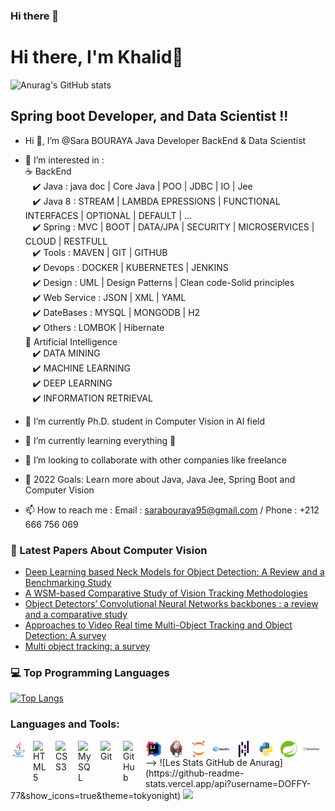 ### Hi there 👋

# Hi there, I'm Khalid👋 

![Anurag's GitHub stats](https://github-readme-stats.vercel.app/api?username=sarabouraya&theme=radical&show_icons=true)
## Spring boot Developer, and Data Scientist !!
-  Hi 👋, I’m @Sara BOURAYA Java Developer BackEnd & Data Scientist
- 👀 I’m interested in :<br>
        ☕ BackEnd <br>
          &nbsp; &nbsp;✔️ Java : java doc | Core Java | POO | JDBC | IO | Jee  <br>
          &nbsp; &nbsp;✔️ Java 8 : STREAM | LAMBDA EPRESSIONS | FUNCTIONAL INTERFACES | OPTIONAL | DEFAULT | ... <br>
          &nbsp; &nbsp;✔️ Spring : MVC | BOOT | DATA/JPA | SECURITY | MICROSERVICES | CLOUD | RESTFULL  <br>
          &nbsp; &nbsp;✔️ Tools : MAVEN | GIT | GITHUB <br>
          &nbsp; &nbsp;✔️ Devops : DOCKER | KUBERNETES | JENKINS <br> 
          &nbsp; &nbsp;✔️ Design : UML | Design Patterns | Clean code-Solid principles <br>
          &nbsp; &nbsp;✔️ Web Service : JSON | XML | YAML <br>
          &nbsp; &nbsp;✔️ DateBases : MYSQL | MONGODB | H2<br>
          &nbsp; &nbsp;✔️ Others : LOMBOK | Hibernate <br>
        🤖 Artificial Intelligence <br>
          &nbsp; &nbsp;✔️ DATA MINING <br>
          &nbsp; &nbsp;✔️ MACHINE LEARNING <br>
          &nbsp; &nbsp;✔️ DEEP LEARNING <br>
          &nbsp; &nbsp;✔️ INFORMATION RETRIEVAL <br>
        
- 🌱 I’m currently Ph.D. student in Computer Vision in AI field<br>
- 📖 I’m currently learning everything 🤣 <br>
- 👯 I’m looking to collaborate with other companies like freelance <br>
- 🥅 2022 Goals: Learn more about Java, Java Jee, Spring Boot and Computer Vision  <br>
- 📫 How to reach me : Email : sarabouraya95@gmail.com / Phone : +212 666 756 069 <br>


### 📕 Latest Papers About Computer Vision

<!-- BLOG-POST-LIST:START -->
- [Deep Learning based Neck Models for Object Detection: A Review and a Benchmarking Study](https://thesai.org/Publications/ViewPaper?Volume=12&Issue=11&Code=IJACSA&SerialNo=19)
- [A WSM-based Comparative Study of Vision Tracking Methodologies](https://thesai.org/Publications/ViewPaper?Volume=12&Issue=8&Code=IJACSA&SerialNo=11)
- [Object Detectors’ Convolutional Neural Networks backbones : a review and a comparative study](http://www.warse.org/IJETER/archives/archivesDetiles/?heading=Volume%209%20No.11%20(2021))
- [Approaches to Video Real time Multi-Object Tracking and Object Detection: A survey](https://ieeexplore.ieee.org/abstract/document/9552095)
- [Multi object tracking: a survey](https://www.spiedigitallibrary.org/conference-proceedings-of-spie/11878/118780I/Multi-object-tracking-a-survey/10.1117/12.2602901.full?SSO=1)
<!-- BLOG-POST-LIST:END -->

### 💻 Top Programming Languages

[![Top Langs](https://github-readme-stats.vercel.app/api/top-langs/?username=sarabouraya&layout=compact&theme=radical)](https://github.com/anuraghazra/github-readme-stats)

### Languages and Tools:
<img align="left" alt="java" width="26px" src="https://github.com/devicons/devicon/blob/master/icons/java/java-original.svg" style="padding-right:10px;" />
<img align="left" alt="HTML5" width="26px" src="https://cdn.jsdelivr.net/gh/devicons/devicon/icons/html5/html5-original.svg" style="padding-right:10px;" />
<img align="left" alt="CSS3" width="26px" src="https://cdn.jsdelivr.net/gh/devicons/devicon/icons/css3/css3-original.svg" style="padding-right:10px;" />
<img align="left" alt="MySQL" width="26px" src="https://cdn.jsdelivr.net/gh/devicons/devicon/icons/mysql/mysql-original.svg" style="padding-right:10px;" />
<img align="left" alt="Git" width="26px" src="https://cdn.jsdelivr.net/gh/devicons/devicon/icons/git/git-original.svg" style="padding-right:10px;" />
<img align="left" alt="GitHub" width="26px" src="https://user-images.githubusercontent.com/3369400/139447912-e0f43f33-6d9f-45f8-be46-2df5bbc91289.png" style="padding-right:10px;" />
<img align="left" alt="Intellij" width="26px" src="https://github.com/devicons/devicon/blob/master/icons/intellij/intellij-original.svg" style="padding-right:10px;" />

<img align="left" alt="Jenkins" width="26px" src="https://github.com/devicons/devicon/blob/master/icons/jenkins/jenkins-original.svg" style="padding-right:10px;" />
<img align="left" alt="Jupyter" width="26px" src="https://github.com/devicons/devicon/blob/master/icons/jupyter/jupyter-original.svg" style="padding-right:10px;" />
<img align="left" alt="Numpy" width="26px" src="https://github.com/devicons/devicon/blob/master/icons/numpy/numpy-original-wordmark.svg" style="padding-right:10px;" />
<img align="left" alt="Pandas" width="26px" src="https://github.com/devicons/devicon/blob/master/icons/pandas/pandas-original.svg" style="padding-right:10px;" />
<img align="left" alt="Python" width="26px" src="https://github.com/devicons/devicon/blob/master/icons/python/python-original.svg" style="padding-right:10px;" />

<img align="left" alt="Spring" width="26px" src="https://github.com/devicons/devicon/blob/master/icons/spring/spring-original.svg" style="padding-right:10px;" />

<img align="left" alt="Tensorflow" width="26px" src="https://github.com/devicons/devicon/blob/master/icons/tensorflow/tensorflow-line-wordmark.svg" style="padding-right:10px;" />
-->
![Les Stats GitHub de Anurag](https://github-readme-stats.vercel.app/api?username=DOFFY-77&show_icons=true&theme=tokyonight)
<img src='jj.webp'>

